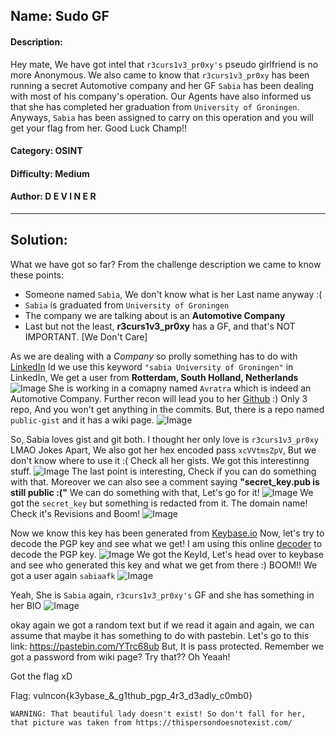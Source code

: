 ## Name: Sudo GF
#### Description: 
Hey mate, We have got intel that `r3curs1v3_pr0xy's` pseudo girlfriend is no more Anonymous. We also came to know that `r3curs1v3_pr0xy` has been running a secret Automotive company and her GF `Sabia` has been dealing with most of his company's operation. Our Agents have also informed us that she has completed her graduation from `University of Groningen`. Anyways, `Sabia` has been assigned to carry on this operation and you will get your flag from her. Good Luck Champ!!

#### Category: OSINT
#### Difficulty: Medium 
#### Author: D E V I N E R
---
## Solution:
What we have got so far? 
From the challenge description we came to know these points:
- Someone named `Sabia`, We don't know what is her Last name anyway :(
- `Sabia` is graduated from `University of Groningen`
- The company we are talking about is an **Automotive Company**
- Last but not the least, **r3curs1v3_pr0xy** has a GF, and that's NOT IMPORTANT. [We Don't Care]

As we are dealing with a *Company* so prolly something has to do with [LinkedIn](linkedin.com)
Id we use this keyword `"sabia University of Groningen"` in LinkedIn, We get a user from **Rotterdam, South Holland, Netherlands**
![Image](https://i.imgur.com/urGsFSg.png)
She is working in a comapny named `Avratra` which is indeed an Automotive Company. 
Further recon will lead you to her [Github](https://github.com/0x9710sabia) :)
Only 3 repo, And you won't get anything in the commits. But, there is a repo named `public-gist` and it has a wiki page.
![Image](https://i.imgur.com/hOdhrJg.png)

So, Sabia loves gist and git both. I thought her only love is `r3curs1v3_pr0xy` LMAO
Jokes Apart, We also got her hex encoded pass `xcVVtmsZpV`, But we don't know where to use it :(
Check all her gists. We got this interestinng stuff.
![Image](https://i.imgur.com/fN2n1Xk.png)
The last point is interesting, Check if you can do something with that. Moreover we can also see a comment saying **"secret_key.pub is still public :("**
We can do something with that, Let's go for it!
![Image](https://i.imgur.com/PYZP49O.png)
We got the `secret_key` but something is redacted from it. The domain name!
Check it's Revisions and Boom!
![Image](https://i.imgur.com/ZRs7yDk.png)

Now we know this key has been generated from [Keybase.io](https://keybase.io/)
Now, let's try to decode the PGP key and see what we get!
I am using this online [decoder](https://cirw.in/gpg-decoder/) to decode the PGP key.
![Image](https://i.imgur.com/eJqB0jz.png)
We got the KeyId, Let's head over to keybase and see who generated this key and what we get from there :)
BOOM!! We got a user again `sabiaafk`
![Image](https://i.imgur.com/nekkjqW.png)

Yeah, She is `Sabia` again, `r3curs1v3_pr0xy's` GF and she has something in her BIO
![Image](https://i.imgur.com/QbMuP5f.png)

okay again we got a random text but if we read it again and again, we can assume that maybe it has something to do with pastebin.
Let's go to this link: https://pastebin.com/YTrc68ub
But, It is pass protected. Remember we got a password from wiki page? Try that?? Oh Yeaah!

Got the flag xD

Flag: vulncon{k3ybase_&_g1thub_pgp_4r3_d3adly_c0mb0}
```
WARNING: That beautiful lady doesn't exist! So don't fall for her, that picture was taken from https://thispersondoesnotexist.com/
```
